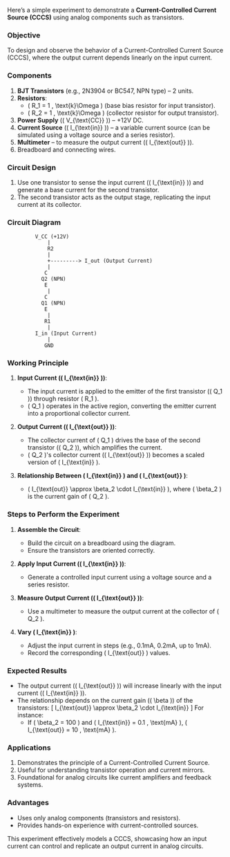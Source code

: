 Here’s a simple experiment to demonstrate a **Current-Controlled Current Source (CCCS)** using analog components such as transistors.

### **Objective**
To design and observe the behavior of a Current-Controlled Current Source (CCCS), where the output current depends linearly on the input current.

### **Components**
1. **BJT Transistors** (e.g., 2N3904 or BC547, NPN type) – 2 units.
2. **Resistors**:
   - \( R_1 = 1 \, \text{k}\Omega \) (base bias resistor for input transistor).
   - \( R_2 = 1 \, \text{k}\Omega \) (collector resistor for output transistor).
3. **Power Supply** (\( V_{\text{CC}} \)) – +12V DC.
4. **Current Source** (\( I_{\text{in}} \)) – a variable current source (can be simulated using a voltage source and a series resistor).
5. **Multimeter** – to measure the output current (\( I_{\text{out}} \)).
6. Breadboard and connecting wires.

### **Circuit Design**
1. Use one transistor to sense the input current (\( I_{\text{in}} \)) and generate a base current for the second transistor.
2. The second transistor acts as the output stage, replicating the input current at its collector.

### **Circuit Diagram**
```
         V_CC (+12V)
             |
             R2
             |
             +---------> I_out (Output Current)
             |
            C
           Q2 (NPN)
            E
             |
            C
           Q1 (NPN)
            E
             |
            R1
             |
         I_in (Input Current)
             |
            GND
```

### **Working Principle**
1. **Input Current (\( I_{\text{in}} \))**:
   - The input current is applied to the emitter of the first transistor (\( Q_1 \)) through resistor \( R_1 \).
   - \( Q_1 \) operates in the active region, converting the emitter current into a proportional collector current.

2. **Output Current (\( I_{\text{out}} \))**:
   - The collector current of \( Q_1 \) drives the base of the second transistor (\( Q_2 \)), which amplifies the current.
   - \( Q_2 \)'s collector current (\( I_{\text{out}} \)) becomes a scaled version of \( I_{\text{in}} \).

3. **Relationship Between \( I_{\text{in}} \) and \( I_{\text{out}} \)**:
   - \( I_{\text{out}} \approx \beta_2 \cdot I_{\text{in}} \), where \( \beta_2 \) is the current gain of \( Q_2 \).

### **Steps to Perform the Experiment**
1. **Assemble the Circuit**:
   - Build the circuit on a breadboard using the diagram.
   - Ensure the transistors are oriented correctly.

2. **Apply Input Current (\( I_{\text{in}} \))**:
   - Generate a controlled input current using a voltage source and a series resistor.

3. **Measure Output Current (\( I_{\text{out}} \))**:
   - Use a multimeter to measure the output current at the collector of \( Q_2 \).

4. **Vary \( I_{\text{in}} \)**:
   - Adjust the input current in steps (e.g., 0.1mA, 0.2mA, up to 1mA).
   - Record the corresponding \( I_{\text{out}} \) values.

### **Expected Results**
- The output current (\( I_{\text{out}} \)) will increase linearly with the input current (\( I_{\text{in}} \)).
- The relationship depends on the current gain (\( \beta \)) of the transistors:
  \[
  I_{\text{out}} \approx \beta_2 \cdot I_{\text{in}}
  \]
  For instance:
  - If \( \beta_2 = 100 \) and \( I_{\text{in}} = 0.1 \, \text{mA} \), \( I_{\text{out}} = 10 \, \text{mA} \).

### **Applications**
1. Demonstrates the principle of a Current-Controlled Current Source.
2. Useful for understanding transistor operation and current mirrors.
3. Foundational for analog circuits like current amplifiers and feedback systems.

### **Advantages**
- Uses only analog components (transistors and resistors).
- Provides hands-on experience with current-controlled sources.

This experiment effectively models a CCCS, showcasing how an input current can control and replicate an output current in analog circuits.
